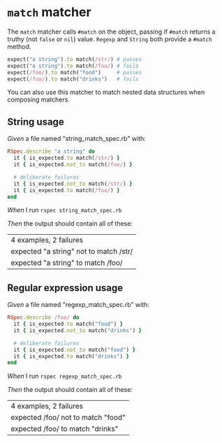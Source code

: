 # `match` matcher

The `match` matcher calls `#match` on the object, passing if `#match` returns a truthy (not
  `false` or `nil`) value. `Regexp` and `String` both provide a `#match` method.

  ```ruby
  expect("a string").to match(/str/) # passes
  expect("a string").to match(/foo/) # fails
  expect(/foo/).to match("food")     # passes
  expect(/foo/).to match("drinks")   # fails
  ```

  You can also use this matcher to match nested data structures when composing matchers.

## String usage

_Given_ a file named "string_match_spec.rb" with:

```ruby
RSpec.describe "a string" do
  it { is_expected.to match(/str/) }
  it { is_expected.not_to match(/foo/) }

  # deliberate failures
  it { is_expected.not_to match(/str/) }
  it { is_expected.to match(/foo/) }
end
```

_When_ I run `rspec string_match_spec.rb`

_Then_ the output should contain all of these:

|                                        |
|----------------------------------------|
| 4 examples, 2 failures                 |
| expected "a string" not to match /str/ |
| expected "a string" to match /foo/     |

## Regular expression usage

_Given_ a file named "regexp_match_spec.rb" with:

```ruby
RSpec.describe /foo/ do
  it { is_expected.to match("food") }
  it { is_expected.not_to match("drinks") }

  # deliberate failures
  it { is_expected.not_to match("food") }
  it { is_expected.to match("drinks") }
end
```

_When_ I run `rspec regexp_match_spec.rb`

_Then_ the output should contain all of these:

|                                    |
|------------------------------------|
| 4 examples, 2 failures             |
| expected /foo/ not to match "food" |
| expected /foo/ to match "drinks"   |

